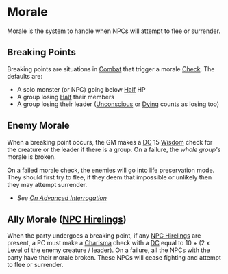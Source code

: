 # Morale

Morale is the system to handle when NPCs will attempt to flee or surrender.

## Breaking Points

Breaking points are situations in [Combat](../Combat/Combat.md) that trigger a morale [Check](../Core%20Procedures/Check.md). The defaults are:

- A solo monster (or NPC) going below [Half](../Core%20Procedures/Half.md) HP
- A group losing [Half](../Core%20Procedures/Half.md) their members
- A group losing their leader ([Unconscious](../Conditions/Unconscious.md) or [Dying](../Conditions/Dying.md) counts as losing too)

## Enemy Morale

When a breaking point occurs, the GM makes a [DC](../Core%20Procedures/DC.md) 15 [Wisdom](../../Player%20Characters/Abilities/Wisdom.md) check for the creature or the leader if there is a group. On a failure, the *whole group's* morale is broken.

On a failed morale check, the enemies will go into life preservation mode. They should first try to flee, if they deem that impossible or unlikely then they may attempt surrender.

- *See [On Advanced Interrogation](../../Resources%20for%20GMs/Foreword/Author's%20Notes/On%20Advanced%20Interrogation.md)*

## Ally Morale ([NPC Hirelings](Stronghold%20Rules/NPC%20Hirelings.md))

When the party undergoes a breaking point, if any [NPC Hirelings](Stronghold%20Rules/NPC%20Hirelings.md) are present, a PC must make a [Charisma](../../Player%20Characters/Abilities/Charisma.md) check with a [DC](../Core%20Procedures/DC.md) equal to 10 + (2 x [Level](../../Player%20Characters/Derived%20Statistics/Level.md) of the enemy creature / leader). On a failure, all the NPCs with the party have their morale broken. These NPCs will cease fighting and attempt to flee or surrender.
